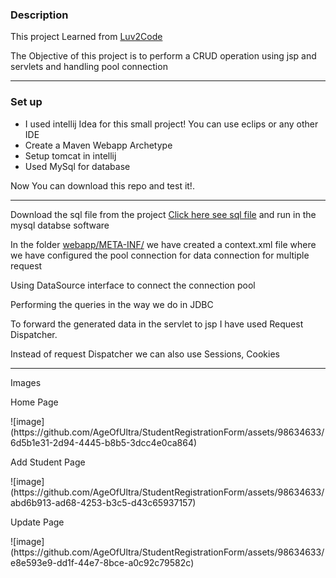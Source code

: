 <h3>Description</h3>
<p>This project Learned from <a href="https://luv2code.com/">Luv2Code</a> </p>
<p>The Objective of this project is to perform a CRUD operation using jsp and servlets and handling  pool connection</p>

<hr>
<h3>Set up</h3>
<ul>
  <li>I used  intellij Idea for this small project! You can use eclips or any other IDE</li>
  <li>Create a Maven Webapp Archetype </li>
  <li>Setup tomcat in intellij </li>
  <li>Used MySql for database</li>
</ul>
<p>Now You can download this repo and test it!.</p>
<hr>
<p>Download the sql file from the project <a href="src/main/resources/sql-file/">Click here see sql file</a> and run in the mysql databse software</p>

<p>In the folder <a href="src/main/webapp/META-INF">webapp/META-INF/</a> we have created a context.xml file where we have configured the pool connection for data connection for multiple request</p>
<p>Using DataSource interface to connect the connection pool</p>
<p>Performing the queries in the way we do in JDBC</p>
<p>To forward the generated data in the servlet to jsp I have used Request Dispatcher.</p>
<p>Instead of request Dispatcher we can also use Sessions, Cookies </p>
<hr>
Images
<p>Home Page</p>
![image](https://github.com/AgeOfUltra/StudentRegistrationForm/assets/98634633/6d5b1e31-2d94-4445-b8b5-3dcc4e0ca864)
<p>Add Student Page</p>
![image](https://github.com/AgeOfUltra/StudentRegistrationForm/assets/98634633/abd6b913-ad68-4253-b3c5-d43c65937157)
<p>Update Page</p>
![image](https://github.com/AgeOfUltra/StudentRegistrationForm/assets/98634633/e8e593e9-dd1f-44e7-8bce-a0c92c79582c)




